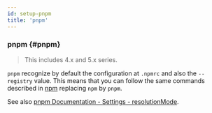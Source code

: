 ```yaml
---
id: setup-pnpm
title: 'pnpm'
---
```


### pnpm {#pnpm}

> This includes 4.x and 5.x series.

`pnpm` recognize by default the configuration at `.npmrc` and also the `--registry` value.
This means that you can follow the same commands described in [npm](setup-npm.md) replacing `npm` by `pnpm`.

See also [pnpm Documentation - Settings - resolutionMode](https://pnpm.io/next/settings#resolutionmode).
